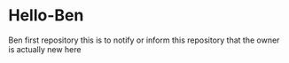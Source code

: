 # Hello-Ben
Ben first repository
this is to notify or inform this repository that the owner is actually new here
 
